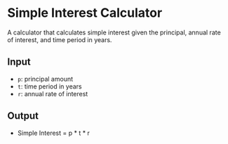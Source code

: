 # Simple Interest Calculator

A calculator that calculates simple interest given the principal, annual rate of interest, and time period in years.

## Input
- `p`: principal amount
- `t`: time period in years
- `r`: annual rate of interest

## Output
- Simple Interest = p * t * r
